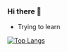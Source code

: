 ### Hi there 👋

- Trying to learn 


[![Top Langs](https://github-readme-stats.vercel.app/api/top-langs/?username=Jhun260Sloth&layout=compact&theme=white-transparent)](https://github.com/Jhun260Sloth)
